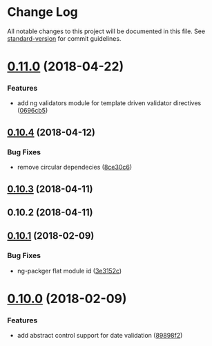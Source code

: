 # Change Log

All notable changes to this project will be documented in this file. See [standard-version](https://github.com/conventional-changelog/standard-version) for commit guidelines.

<a name="0.11.0"></a>
# [0.11.0](https://github.com/anjmao/ng-validators/compare/v0.10.4...v0.11.0) (2018-04-22)


### Features

* add ng validators module for template driven validator directives ([0696cb5](https://github.com/anjmao/ng-validators/commit/0696cb5))



<a name="0.10.4"></a>
## [0.10.4](https://github.com/anjmao/ng-validators/compare/v0.10.3...v0.10.4) (2018-04-12)


### Bug Fixes

* remove circular dependecies ([8ce30c6](https://github.com/anjmao/ng-validators/commit/8ce30c6))



<a name="0.10.3"></a>
## [0.10.3](https://github.com/anjmao/ng-validators/compare/v0.10.2...v0.10.3) (2018-04-11)



<a name="0.10.2"></a>
## 0.10.2 (2018-04-11)



<a name="0.10.1"></a>
## [0.10.1](https://github.com/ng-validators/ng-validators/compare/v0.10.0...v0.10.1) (2018-02-09)


### Bug Fixes

* ng-packger flat module id ([3e3152c](https://github.com/ng-validators/ng-validators/commit/3e3152c))



<a name="0.10.0"></a>
# [0.10.0](https://github.com/ng-validators/ng-validators/compare/3.0.1...0.10.0) (2018-02-09)


### Features

* add abstract control support for date validation ([89898f2](https://github.com/ng-validators/ng-validators/commit/89898f2))
